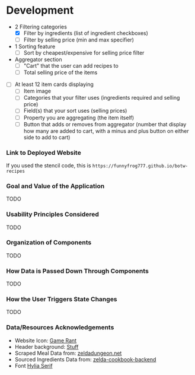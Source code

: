 # Development
- 2 Filtering categories
    - [X] Filter by ingredients (list of ingredient checkboxes)
    - [ ] Filter by selling price (min and max specifier)
- 1 Sorting feature
    - [ ] Sort by cheapest/expensive for selling price filter
- Aggregator section
    - [ ] "Cart" that the user can add recipes to
    - [ ] Total selling price of the items
- [ ] At least 12 item cards displaying
    - [ ] Item image
    - [ ] Categories that your filter uses (ingredients required and selling price)
    - [ ] Field(s) that your sort uses (selling prices)
    - [ ] Property you are aggregating (the item itself)
    - [ ] Button that adds or removes from aggregator (number that display how many are added to cart, with a minus and plus button on either side to add to cart)

### Link to Deployed Website
If you used the stencil code, this is `https://funnyfrog777.github.io/botw-recipes`

### Goal and Value of the Application
TODO

### Usability Principles Considered
TODO

### Organization of Components
TODO

### How Data is Passed Down Through Components
TODO

### How the User Triggers State Changes
TODO

### Data/Resources Acknowledgements
- Website Icon: [Game Rant](https://www.google.com/url?sa=i&url=https%3A%2F%2Fgamerant.com%2Fzelda-breath-wild-best-cooking-recipes%2F&psig=AOvVaw3y1xRmLmP53M4-hGUhgzC_&ust=1669222260066000&source=images&cd=vfe&ved=0CBAQjhxqFwoTCNiJg9SfwvsCFQAAAAAdAAAAABAN)
- Header background: [Stuff](https://www.google.com/url?sa=i&url=https%3A%2F%2Fwww.stuff.tv%2Freview%2Fthe-legend-of-zelda-breath-of-the-wild-review%2F&psig=AOvVaw2ktvIsNP_8Pk-D-5N2Z9q3&ust=1669239803308000&source=images&cd=vfe&ved=0CBAQjhxqFwoTCIiH2InhwvsCFQAAAAAdAAAAABAD)
- Scraped Meal Data from: [zeldadungeon.net](https://www.zeldadungeon.net/wiki/Breath_of_the_Wild_Meals#Salmon_Meuni.C3.A8re)
- Sourced Ingredients Data from: [zelda-cookbook-backend](https://github.com/lexbonder/zelda-cookbook-backend/tree/master/data)
- Font [Hylia Serif](https://artsyomni.com/hyliaserif/download)